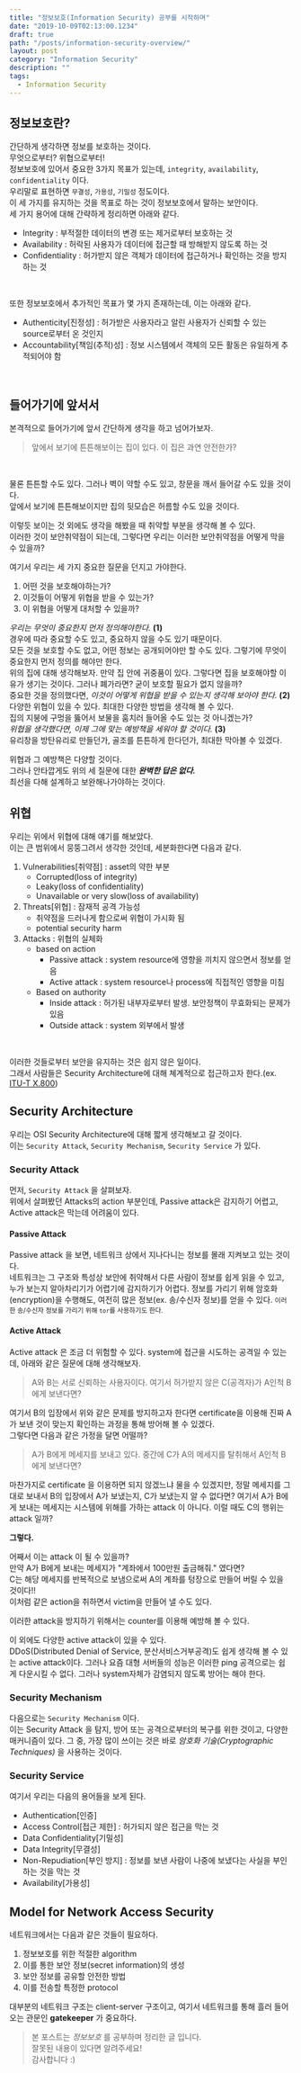 ```yaml
---
title: "정보보호(Information Security) 공부를 시작하며"
date: "2019-10-09T02:13:00.1234"
draft: true
path: "/posts/information-security-overview/"
layout: post
category: "Information Security"
description: ""
tags:
  - Information Security
---
```



## 정보보호란?
간단하게 생각하면 정보를 보호하는 것이다.  
무엇으로부터? 위협으로부터!  
정보보호에 있어서 중요한 3가지 목표가 있는데, `integrity`, `availability`, `confidentiality` 이다.  
우리말로 표현하면 `무결성`, `가용성`, `기밀성` 정도이다.  
이 세 가지를 유지하는 것을 목표로 하는 것이 정보보호에서 말하는 보안이다.  
세 가지 용어에 대해 간략하게 정리하면 아래와 같다.
<br>
- Integrity : 부적절한 데이터의 변경 또는 제거로부터 보호하는 것
- Availability : 허락된 사용자가 데이터에 접근할 때 방해받지 않도록 하는 것
- Confidentiality : 허가받지 않은 객체가 데이터에 접근하거나 확인하는 것을 방지하는 것
<br>

또한 정보보호에서 추가적인 목표가 몇 가지 존재하는데, 이는 아래와 같다.  

- Authenticity\[진정성\] : 허가받은 사용자라고 알린 사용자가 신뢰할 수 있는 source로부터 온 것인지
- Accountability\[책임(추적)성\] : 정보 시스템에서 객체의 모든 활동은 유일하게 추적되어야 함
<br>

## 들어가기에 앞서서

본격적으로 들어가기에 앞서 간단하게 생각을 하고 넘어가보자.  

> 앞에서 보기에 튼튼해보이는 집이 있다. 이 집은 과연 안전한가?
<br>

물론 튼튼할 수도 있다. 그러나 벽이 약할 수도 있고, 창문을 깨서 들어갈 수도 있을 것이다.  
앞에서 보기에 튼튼해보이지만 집의 뒷모습은 허름할 수도 있을 것이다.  <br>

이렇듯 보이는 것 외에도 생각을 해봤을 때 취약할 부분을 생각해 볼 수 있다.  
이러한 것이 보안취약점이 되는데, 그렇다면 우리는 이러한 보안취약점을 어떻게 막을 수 있을까?

여기서 우리는 세 가지 중요한 질문을 던지고 가야한다.

1. 어떤 것을 보호해야하는가?
2. 이것들이 어떻게 위협을 받을 수 있는가?
3. 이 위협을 어떻게 대처할 수 있을까?

_우리는 무엇이 중요한지 먼저 정의해야한다._ __(1)__  
경우에 따라 중요할 수도 있고, 중요하지 않을 수도 있기 때문이다.  
모든 것을 보호할 수도 없고, 어떤 정보는 공개되어야만 할 수도 있다. 그렇기에 무엇이 중요한지 먼저 정의를 해야만 한다.  
위의 집에 대해 생각해보자. 만약 집 안에 귀중품이 있다. 그렇다면 집을 보호해야할 이유가 생기는 것이다. 그러나 폐가라면? 굳이 보호할 필요가 없지 않을까?  
중요한 것을 정의했다면, _이것이 어떻게 위협을 받을 수 있는지 생각해 보아야 한다._ __(2)__  
다양한 위협이 있을 수 있다. 최대한 다양한 방법을 생각해 볼 수 있다.  
집의 지붕에 구멍을 뚫어서 보물을 훔치러 들어올 수도 있는 것 아니겠는가?  
_위협을 생각했다면, 이제 그에 맞는 예방책을 세워야 할 것이다._ __(3)__  
유리창을 방탄유리로 만들던가, 골조를 튼튼하게 한다던가, 최대한 막아볼 수 있겠다.  <br>

위협과 그 예방책은 다양할 것이다.  
그러나 안타깝게도 위의 세 질문에 대한 ___완벽한 답은 없다.___  
최선을 다해 설계하고 보완해나가야하는 것이다.  

## 위협

우리는 위에서 위협에 대해 얘기를 해보았다.  
이는 큰 범위에서 뭉뚱그려서 생각한 것인데, 세분화한다면 다음과 같다.  


1. Vulnerabilities\[취약점\] : asset의 약한 부분
    - Corrupted(loss of integrity)
    - Leaky(loss of confidentiality)
    - Unavailable or very slow(loss of availability)
2. Threats\[위협\] : 잠재적 공격 가능성
    - 취약점을 드러나게 함으로써 위협이 가시화 됨
    - potential security harm
3. Attacks : 위협의 실체화
    - based on action
        - Passive attack : system resource에 영향을 끼치지 않으면서 정보를 얻음
        - Active attack : system resource나 process에 직접적인 영향을 미침
    - Based on authority
        - Inside attack : 허가된 내부자로부터 발생. 보안정책이 무효화되는 문제가 있음
        - Outside attack : system 외부에서 발생
<br>

이러한 것들로부터 보안을 유지하는 것은 쉽지 않은 일이다.  
그래서 사람들은 Security Architecture에 대해 쳬계적으로 접근하고자 한다.(ex. [ITU-T X.800](https://www.itu.int/rec/T-REC-X.800-199103-I))  

## Security Architecture

우리는 OSI Security Architecture에 대해 짧게 생각해보고 갈 것이다.  
이는 `Security Attack`, `Security Mechanism`, `Security Service` 가 있다.  

### Security Attack

먼저, `Security Attack` 을 살펴보자.  
위에서 살펴봤던 Attacks의 action 부분인데, Passive attack은 감지하기 어렵고, Active attack은 막는데 어려움이 있다.  

#### Passive Attack

Passive attack 을 보면, 네트워크 상에서 지나다니는 정보를 몰래 지켜보고 있는 것이다.  
네트워크는 그 구조와 특성상 보안에 취약해서 다른 사람이 정보를 쉽게 읽을 수 있고, 누가 보는지 알아차리기가 어렵기에 감지하기가 어렵다. 정보를 가리기 위해 암호화(encryption)을 수행해도, 여전히 많은 정보(ex. 송/수신자 정보)를 얻을 수 있다. <small>이러한 송/수신자 정보를 가리기 위해 `tor`를 사용하기도 한다.</small>  

#### Active Attack

Active attack 은 조금 더 위험할 수 있다. system에 접근을 시도하는 공격일 수 있는데, 아래와 같은 질문에 대해 생각해보자.  

> A와 B는 서로 신뢰하는 사용자이다. 여기서 허가받지 않은 C(공격자)가 A인척 B에게 보낸다면?
  
여기서 B의 입장에서 위와 같은 문제를 방지하고자 한다면 certificate을 이용해 진짜 A가 보낸 것이 맞는지 확인하는 과정을 통해 방어해 볼 수 있겠다.  
그렇다면 다음과 같은 가정을 달면 어떨까?

> A가 B에게 메세지를 보내고 있다. 중간에 C가 A의 메세지를 탈취해서 A인척 B에게 보낸다면?
  
마찬가지로 certificate 을 이용하면 되지 않겠느냐 물을 수 있겠지만, 정말 메세지를 그대로 보내서 B의 입장에서 A가 보냈는지, C가 보냈는지 알 수 없다면? 여기서 A가 B에게 보내는 메세지는 시스템에 위해를 가하는 attack 이 아니다. 이럴 때도 C의 행위는 attack 일까?  

__그렇다.__  

어째서 이는 attack 이 될 수 있을까?  
만약 A가 B에게 보내는 메세지가 "계좌에서 100만원 출금해줘." 였다면?  
C는 해당 메세지를 반복적으로 보냄으로써 A의 계좌를 텅장으로 만들어 버릴 수 있을 것이다!!  
이처럼 같은 action을 취하면서 victim을 만들어 낼 수도 있다.

이러한 attack을 방지하기 위해서는 counter를 이용해 예방해 볼 수 있다.
  
이 외에도 다양한 active attack이 있을 수 있다.  
DDoS(Distributed Denial of Service, 분산서비스거부공격)도 쉽게 생각해 볼 수 있는 active attack이다. 그러나 요즘 대형 서버들의 성능은 이러한 ping 공격으로는 쉽게 다운시킬 수 없다. 그러나 system자체가 감염되지 않도록 방어는 해야 한다.

### Security Mechanism

다음으로는 `Security Mechanism` 이다.  
이는 Security Attack 을 탐지, 방어 또는 공격으로부터의 복구를 위한 것이고, 다양한 매커니즘이 있다.
그 중, 가장 많이 쓰이는 것은 바로 _암호화 기술(Cryptographic Techniques)_ 을 사용하는 것이다.

### Security Service

여기서 우리는 다음의 용어들을 보게 된다.
- Authentication\[인증\]
- Access Control\[접근 제한\] : 허가되지 않은 접근을 막는 것
- Data Confidentiality\[기밀성\]
- Data Integrity\[무결성\]
- Non-Repudiation\[부인 방지\] : 정보를 보낸 사람이 나중에 보냈다는 사실을 부인하는 것을 막는 것
- Availability\[가용성\]

## Model for Network Access Security

네트워크에서는 다음과 같은 것들이 필요하다.
1. 정보보호를 위한 적절한 algorithm
2. 이를 통한 보안 정보(secret information)의 생성
3. 보안 정보를 공유할 안전한 방법
4. 이를 전송할 특정한 protocol
  
대부분의 네트워크 구조는 client-server 구조이고, 여기서 네트워크를 통해 흘러 들어오는 관문인 __gatekeeper__ 가 중요하다.
  
> 본 포스트는 _정보보호_ 를 공부하며 정리한 글 입니다.  
> 잘못된 내용이 있다면 알려주세요!  
> 감사합니다 :)
